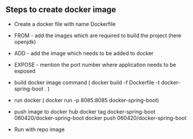 ## Steps to create docker image

- Create a docker file with name Dockerfile
- FROM - add the images which are required to build the project (here openjdk)
- ADD - add the image which needs to be added to docker
- EXPOSE - mention the port number where application needs to be exposed
- build docker image command  (  docker build -f Dockerfile -t docker-spring-boot . )
- run docker ( docker run -p 8085:8085 docker-spring-boot)

- push image to docker hub
     docker tag docker-spring-boot 060420/docker-spring-boot
     docker push  060420/docker-spring-boot
     
 - Run with repo image